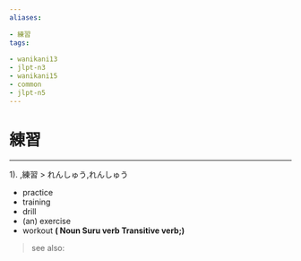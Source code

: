 ```yaml
---
aliases:
    
- 練習
tags:
    
- wanikani13
- jlpt-n3
- wanikani15
- common
- jlpt-n5
---
```


# 練習
---
1).
,練習 > れんしゅう,れんしゅう

- practice
- training
- drill
- (an) exercise
- workout
**( Noun Suru verb Transitive verb;)**
> see also: 
            